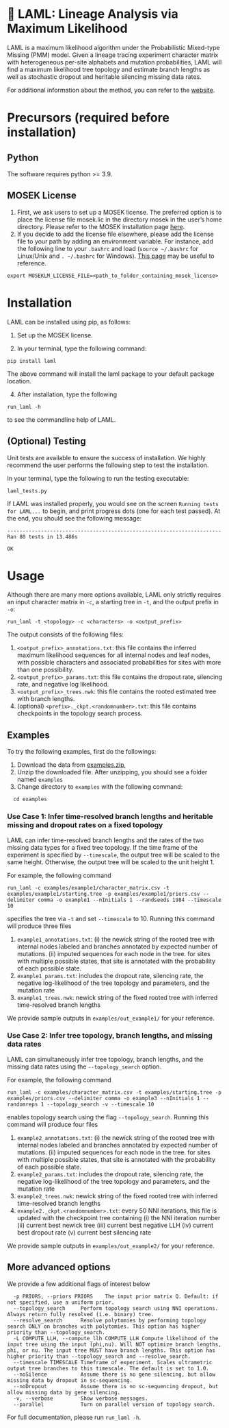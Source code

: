 # :camel: LAML: Lineage Analysis via Maximum Likelihood

LAML is a maximum likelihood algorithm under the Probabilistic Mixed-type Missing (PMM) model. Given a lineage tracing experiment character matrix with heterogeneous per-site alphabets and mutation probabilities, LAML will find a maximum likelihood tree topology and estimate branch lengths as well as stochastic dropout and heritable silencing missing data rates. 

For additional information about the method, you can refer to the [website](https://raphael-group.github.io/laml/).
# Precursors (required before installation)
## Python
The software requires python >= 3.9.
<!--Please note that if you're using a M1 Mac, you should use python >= 3.8.-->

## MOSEK License
1. First, we ask users to set up a MOSEK license. The preferred option is to place the license file mosek.lic in the directory mosek in the user’s home directory. Please refer to the MOSEK installation page [here](https://www.mosek.com/products/academic-licenses/).
2. If you decide to add the license file elsewhere, please add the license file to your path by adding an environment variable. For instance, add the following line to your `.bashrc` and load (`source ~/.bashrc` for Linux/Unix and `. ~/.bashrc` for Windows). [This page](https://docs.mosek.com/latest/licensing/client-setup.html) may be useful to reference.

```
export MOSEKLM_LICENSE_FILE=<path_to_folder_containing_mosek_license>
```

# Installation
LAML can be installed using pip, as follows:
1. Set up the MOSEK license. 

2. In your terminal, type the following command:
```
pip install laml 
```
The above command will install the laml package to your default package location. 
<!--If you would like to specify a separate installation location, you can use the flag: `--prefix="<your_preferred_install_dir>`, then set this prefix in your PATH and PYTHONPATH (see below for help).-->

<!--If `pip` installs the package in a directory which is not on path, `pip` will throw a warning and ask the user to consider adding this directory to PATH. This should be heeded (see below for help).-->

4. After installation, type the following
```
run_laml -h
```
to see the commandline help of LAML.

## (Optional) Testing

Unit tests are available to ensure the success of installation. We highly recommend the user performs the following step to test the installation.

In your terminal, type the following to run the testing executable:

```
laml_tests.py 
```
If LAML was installed properly, you would see on the screen `Running tests for LAML...` to begin, and print progress dots (one for each test passed). 
At the end, you should see the following message:
```
----------------------------------------------------------------------
Ran 80 tests in 13.486s

OK
```

# Usage
Although there are many more options available, LAML only strictly requires an input character matrix in ``-c``, a starting tree in ``-t``, and the output prefix in ``-o``:
```
run_laml -t <topology> -c <characters> -o <output_prefix> 
```

The output consists of the following files: 

1. `<output_prefix>_annotations.txt`: this file contains the inferred maximum likelihood sequences for all internal nodes and leaf nodes, with possible characters and associated probabilities for sites with more than one possibility.
2. `<output_prefix>_params.txt`: this file contains the dropout rate, silencing rate, and negative log likelihood.
3. `<output_prefix>_trees.nwk`: this file contains the rooted estimated tree with branch lengths.
4. (optional) `<prefix>._ckpt.<randomnumber>.txt`: this file contains checkpoints in the topology search process.

## Examples
To try the following examples, first do the followings:
1. Download the data from [examples.zip](https://github.com/raphael-group/laml/tree/master/examples.zip),
2. Unzip the downloaded file. After unzipping, you should see a folder named ``examples``
4. Change directory to ``examples`` with the following command:
```
  cd examples
```
### Use Case 1: Infer time-resolved branch lengths and heritable missing and dropout rates on a fixed topology
LAML can infer time-resolved branch lengths and the rates of the two missing data types for a fixed tree topology. If the time frame of the experiment is specified by ``--timescale``, the output tree will be scaled to the same height. Otherwise, the output tree will be scaled to the unit height 1.

For example, the following command
```
run_laml -c examples/example1/character_matrix.csv -t examples/example1/starting.tree -p examples/example1/priors.csv --delimiter comma -o example1 --nInitials 1 --randseeds 1984 --timescale 10
```
specifies the tree via ``-t`` and set ``--timescale`` to 10. Running this command will produce three files 
1. `example1_annotations.txt`: (i) the newick string of the rooted tree with internal nodes labeled and branches annotated by expected number of mutations. (ii) imputed sequences for each node in the tree. for sites with multiple possible states, that site is annotated with the probability of each possible state.
2. `example1_params.txt`: includes the dropout rate, silencing rate, the negative log-likelihood of the tree topology and parameters, and the mutation rate
3. `example1_trees.nwk`: newick string of the fixed rooted tree with inferred time-resolved branch lengths

We provide sample outputs in `examples/out_example1/` for your reference. 
<!--In order to compare the likelihoods, display the contents of the two files using the following (if on Linux/Unix):
```
cat example1_params.txt
cat examples/out_example1/example1_params.txt
```
or (if on Windows in Command Prompt):
```
type example1_params.txt examples/out_example1/example1_params.txt
```-->

### Use Case 2: Infer tree topology, branch lengths, and missing data rates
LAML can simultaneously infer tree topology, branch lengths, and the missing data rates using the ``--topology_search`` option.

For example, the following command
```
run_laml -c examples/character_matrix.csv -t examples/starting.tree -p examples/priors.csv --delimiter comma -o example3 --nInitials 1 --randomreps 1 --topology_search -v --timescale 10
```
enables topology search using the flag ``--topology_search``. Running this command will produce four files 
1. `example2_annotations.txt`: (i) the newick string of the rooted tree with internal nodes labeled and branches annotated by expected number of mutations. (ii) imputed sequences for each node in the tree. for sites with multiple possible states, that site is annotated with the probability of each possible state.
2. `example2_params.txt`: includes the dropout rate, silencing rate, the negative log-likelihood of the tree topology and parameters, and the mutation rate
3. `example2_trees.nwk`: newick string of the fixed rooted tree with inferred time-resolved branch lengths
4. `example2._ckpt.<randomnumber>.txt`: every 50 NNI iterations, this file is updated with the checkpoint tree containing (i) the NNI iteration number (ii) current best newick tree (iii) current best negative LLH (iv) current best dropout rate (v) current best silencing rate

We provide sample outputs in `examples/out_example2/` for your reference. 
<!--When performing topology search, a checkpoint file is also generateed. Note that this command will resolve all polytomies, run in parallel, and returns an ultrametric tree.-->

<!--You can compare these outputs with those in `examples/out_example2/`. For instance, in order to compare the likelihoods, display the contents of the two files using the following (if on Linux/Unix):
```
cat example2_params.txt
cat examples/out_example2/example2_params.txt
```
or (if on Windows in Command Prompt):
```
type example2_params.txt examples/out_example2/example2_params.txt-->

<!--### Use Case 2: Compute the likelihood of an existing tree
LAML can also compute the likelihood of an existing tree with branch lengths given known dropout rate and heritable missing rate using ``-L``.

For example, the following command
```
run_laml -c examples/character_matrix.csv -t examples/starting.tree -p examples/priors.csv --delimiter comma -o example2 -L "0 4.879273344239771e-07" --solver Scipy
```
will output three files (`example2_annotations.txt`, `example2_params.txt`, `example2_trees.nwk`). You can compare these outputs with those in `examples/out_example2/`. For instance, in order to compare the likelihoods, display the contents of the two files using the following (if on Linux/Unix):
```
cat example2_params.txt
cat examples/out_example2/example2_params.txt
```
or (if on Windows in Command Prompt):
```
type example2_params.txt examples/out_example2/example2_params.txt
```
-->
## More advanced options
We provide a few additional flags of interest below
```
  -p PRIORS, --priors PRIORS    The input prior matrix Q. Default: if not specified, use a uniform prior.
  --topology_search     Perform topology search using NNI operations. Always return fully resolved (i.e. binary) tree.
  --resolve_search      Resolve polytomies by performing topology search ONLY on branches with polytomies. This option has higher priority than --topology_search.
  -L COMPUTE_LLH, --compute_llh COMPUTE_LLH Compute likelihood of the input tree using the input (phi,nu). Will NOT optimize branch lengths, phi, or nu. The input tree MUST have branch lengths. This option has higher priority than --topology_search and --resolve_search.
  --timescale TIMESCALE Timeframe of experiment. Scales ultrametric output tree branches to this timescale. The default is set to 1.0.
  --noSilence           Assume there is no gene silencing, but allow missing data by dropout in sc-sequencing.
  --noDropout           Assume there is no sc-sequencing dropout, but allow missing data by gene silencing.
  -v, --verbose         Show verbose messages.
  --parallel            Turn on parallel version of topology search.
```
For full documentation, please run `run_laml -h`. 
